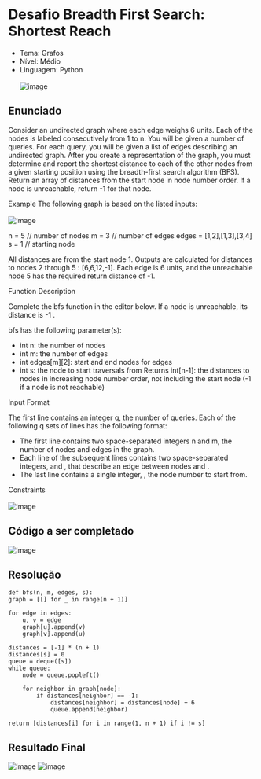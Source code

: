 # Desafio Breadth First Search: Shortest Reach
- Tema: Grafos
- Nível: Médio
- Linguagem: Python <br> <br>
![image](https://github.com/user-attachments/assets/8a269aa2-8be3-4c00-baa2-86b4e1ba056b)

## Enunciado
Consider an undirected graph where each edge weighs 6 units. Each of the nodes is labeled consecutively from 1 to n. 
You will be given a number of queries. For each query, you will be given a list of edges describing an undirected graph. 
After you create a representation of the graph, you must determine and report the shortest distance to each of the other nodes from a given starting position using the breadth-first search algorithm (BFS). 
Return an array of distances from the start node in node number order. If a node is unreachable, return -1 for that node.

Example
The following graph is based on the listed inputs:<br><br>
![image](https://github.com/user-attachments/assets/a108d599-cca7-4f7e-9120-53dbdd203efc)<br>

n = 5 // number of nodes
m = 3 // number of edges
edges = [1,2],[1,3],[3,4]
s = 1 // starting node

All distances are from the start node 1. Outputs are calculated for distances to nodes 2 through 5 : [6,6,12,-1]. Each edge is 6 units, and the unreachable node 5 has the required return distance of -1.

Function Description

Complete the bfs function in the editor below. If a node is unreachable, its distance is -1 .

bfs has the following parameter(s):
- int n: the number of nodes
- int m: the number of edges
- int edges[m][2]: start and end nodes for edges
- int s: the node to start traversals from
Returns
int[n-1]: the distances to nodes in increasing node number order, not including the start node (-1 if a node is not reachable)

Input Format

The first line contains an integer q, the number of queries. Each of the following q sets of lines has the following format:

- The first line contains two space-separated integers n and m, the number of nodes and edges in the graph.
- Each line  of the  subsequent lines contains two space-separated integers,  and , that describe an edge between nodes  and .
- The last line contains a single integer, , the node number to start from.

Constraints<br><br>
![image](https://github.com/user-attachments/assets/b0f20695-ac90-48cb-affc-50ba377e9c1c)

## Código a ser completado

![image](https://github.com/user-attachments/assets/8f96f132-e4fb-4d53-b330-0a2731488ae5)

## Resolução

    def bfs(n, m, edges, s):
    graph = [[] for _ in range(n + 1)]
    
    for edge in edges:
        u, v = edge
        graph[u].append(v)
        graph[v].append(u)
        
    distances = [-1] * (n + 1)
    distances[s] = 0
    queue = deque([s])
    while queue:
        node = queue.popleft()        
        
        for neighbor in graph[node]:
            if distances[neighbor] == -1:  
                distances[neighbor] = distances[node] + 6  
                queue.append(neighbor)
    
    return [distances[i] for i in range(1, n + 1) if i != s]
    
     

## Resultado Final
![image](https://github.com/user-attachments/assets/d4da2552-9439-490a-85b4-8e1cc5de18ff)
![image](https://github.com/user-attachments/assets/b1dee97e-3f89-436d-a74d-036ef5647685)



